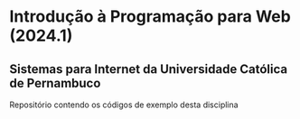 # Introdução à Programação para Web (2024.1)

## Sistemas para Internet da Universidade Católica de Pernambuco

Repositório contendo os códigos de exemplo desta disciplina
